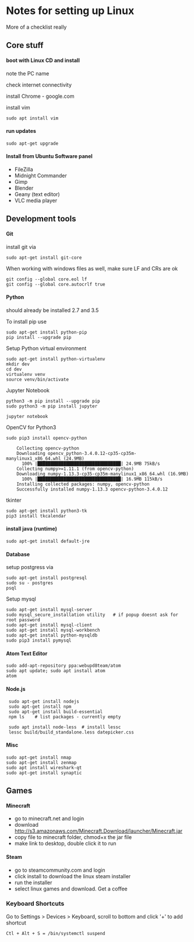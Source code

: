 
# Notes for setting up Linux

More of a checklist really

## Core stuff

#### boot with Linux CD and install 

note the PC name

check internet connectivity


install Chrome - google.com

install vim

    sudo apt install vim



#### run updates

    sudo apt-get upgrade




#### Install from Ubuntu Software panel
- FileZilla
- Midnight Commander
- Gimp
- Blender
- Geany (text editor)
- VLC media player




## Development tools

#### Git
install git via 

    sudo apt-get install git-core
    
When working with windows files as well, make sure LF and CRs are ok

    git config --global core.eol lf
    git config --global core.autocrlf true



#### Python
should already be installed 2.7 and 3.5


To install pip use

    sudo apt-get install python-pip
    pip install --upgrade pip


Setup Python virtual environment

    sudo apt-get install python-virtualenv
    mkdir dev
    cd dev
    virtualenv venv
    source venv/bin/activate
    

Jupyter Notebook

    python3 -m pip install --upgrade pip
    sudo python3 -m pip install jupyter

    jupyter notebook
    
    
OpenCV for Python3
    
    sudo pip3 install opencv-python
    
        Collecting opencv-python
        Downloading opencv_python-3.4.0.12-cp35-cp35m-manylinux1_x86_64.whl (24.9MB)
          100% |████████████████████████████████| 24.9MB 75kB/s 
        Collecting numpy>=1.11.1 (from opencv-python)
        Downloading numpy-1.13.3-cp35-cp35m-manylinux1_x86_64.whl (16.9MB)
          100% |████████████████████████████████| 16.9MB 115kB/s 
        Installing collected packages: numpy, opencv-python
        Successfully installed numpy-1.13.3 opencv-python-3.4.0.12
    
   
tkinter

    sudo apt-get install python3-tk
    pip3 install tkcalendar
    
   

#### install java (runtime)

    sudo apt-get install default-jre


#### Database

setup postgress via

    sudo apt-get install postgresql
    sudo su - postgres
    psql
    
    
Setup mysql

    sudo apt-get install mysql-server
    sudo mysql_secure_installation utility   # if popup doesnt ask for root password
    sudo apt-get install mysql-client
    sudo apt-get install mysql-workbench
    sudo apt-get install python-mysqldb
    sudo pip3 install pymysql
 
 
#### Atom Text Editor
 
    sudo add-apt-repository ppa:webupd8team/atom
    sudo apt update; sudo apt install atom 
    atom
 
 
 #### Node.js
 
     sudo apt-get install nodejs
     sudo apt-get install npm
     sudo apt-get install build-essential
     npm ls    # list packages - currently empty
     
     sudo apt install node-less  # install lessc
     lessc build/build_standalone.less datepicker.css
 

#### Misc

    sudo apt-get install nmap 
    sudo apt-get install zenmap
    sudo apt install wireshark-qt
    sudo apt-get install synaptic


## Games


#### Minecraft
- go to minecraft.net and login
- download http://s3.amazonaws.com/Minecraft.Download/launcher/Minecraft.jar
- copy file to minecraft folder, chmod+x the jar file
- make link to desktop, double click it to run

#### Steam
- go to steamcommunity.com and login
- click install to download the linux steam installer
- run the installer
- select linux games and download. Get a coffee

### Keyboard Shortcuts
Go to Settings > Devices > Keyboard, scroll to bottom and click '+' to add shortcut

    Ctl + Alt + S = /bin/systemctl suspend
